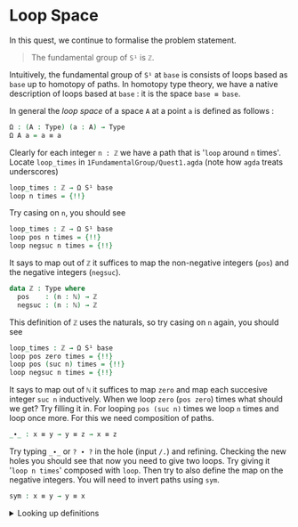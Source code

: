 # Loop Space

In this quest,
we continue to formalise the problem statement. 

> The fundamental group of `S¹` is `ℤ`. 

Intuitively, 
the fundamental group of `S¹` at `base` is
consists of loops based as `base` up to homotopy of paths.
In homotopy type theory, 
we have a native description of loops based at `base` : 
it is the space `base ≡ base`.

In general the _loop space_ of a space `A` at a point `a` is defined as follows :

```agda
Ω : (A : Type) (a : A) → Type
Ω A a = a ≡ a 
```

Clearly for each integer `n : ℤ` we have a path 
that is '`loop` around `n` times'.
Locate `loop_times` in `1FundamentalGroup/Quest1.agda`
(note how `agda` treats underscores)

```agda
loop_times : ℤ → Ω S¹ base
loop n times = {!!}
```

Try casing on `n`, you should see

```agda
loop_times : ℤ → Ω S¹ base
loop pos n times = {!!}
loop negsuc n times = {!!}
```

It says to map out of `ℤ` it suffices to 
map the non-negative integers (`pos`) 
and the negative integers (`negsuc`).

```agda
data ℤ : Type where
  pos    : (n : ℕ) → ℤ
  negsuc : (n : ℕ) → ℤ
```

This definition of `ℤ` uses the naturals, so try
casing on `n` again, you should see

```agda
loop_times : ℤ → Ω S¹ base
loop pos zero times = {!!}
loop pos (suc n) times = {!!}
loop negsuc n times = {!!}
```

It says to map out of `ℕ` it suffices to map `zero` and 
map each succesive integer `suc n` inductively.
When we loop `zero` (`pos zero`) times what should we get?
Try filling it in.
For looping `pos (suc n)` times we loop `n` times and 
loop once more.
For this we need composition of paths.

```agda
_∙_ : x ≡ y → y ≡ z → x ≡ z
```

Try typing `_∙_` or `? ∙ ?` in the hole (input `/.`)
and refining.
Checking the new holes you should see that now you need 
to give two loops.
Try giving it '`loop n times`' composed with `loop`.
Then try to also define the map on the negative integers.
You will need to invert paths using `sym`.

```agda
sym : x ≡ y → y ≡ x
```

<p>
<details>
<summary>Looking up definitions</summary>

If you don't know the definition of something 
you can look up the definition by sticking your cursor
on it and pressing `M-SPC c d` in _insert mode_
or `SPC c d` in _evil mode_.

You can use it to find out the definition of `ℤ` and `ℕ`.

</details>
</p>

